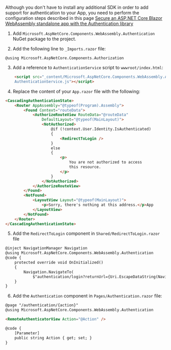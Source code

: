 Although you don't have to install any additional SDK in order to add support for authentication to your App, you need to perform the configuration steps described in this page [Secure an ASP.NET Core Blazor WebAssembly standalone app with the Authentication library](https://docs.microsoft.com/en-us/aspnet/core/blazor/security/webassembly/standalone-with-authentication-library)

1. Add `Microsoft.AspNetCore.Components.WebAssembly.Authentication` NuGet package to the project. 


2. Add the following line to `_Imports.razor` file:

`
@using Microsoft.AspNetCore.Components.Authorization
`


3. Add a reference to `AuthenticationService` script to `wwwroot/index.html`:

```html
    <script src="_content/Microsoft.AspNetCore.Components.WebAssembly.Authentication/
    AuthenticationService.js"></script>
``` 


4. Replace the content of your `App.razor` file with the following:

```html
<CascadingAuthenticationState>
    <Router AppAssembly="@typeof(Program).Assembly">
        <Found Context="routeData">
            <AuthorizeRouteView RouteData="@routeData" 
                DefaultLayout="@typeof(MainLayout)">
                <NotAuthorized>
                    @if (!context.User.Identity.IsAuthenticated)
                    {
                        <RedirectToLogin />
                    }
                    else
                    {
                        <p>
                            You are not authorized to access 
                            this resource.
                        </p>
                    }
                </NotAuthorized>
            </AuthorizeRouteView>
        </Found>
        <NotFound>
            <LayoutView Layout="@typeof(MainLayout)">
                <p>Sorry, there's nothing at this address.</p>App 
            </LayoutView>
        </NotFound>
    </Router>
</CascadingAuthenticationState>
```


5. Add the `RedirectToLogin` component in `Shared/RedirectToLogin.razor` file

```html
@inject NavigationManager Navigation
@using Microsoft.AspNetCore.Components.WebAssembly.Authentication
@code {
    protected override void OnInitialized()
    {
        Navigation.NavigateTo(
            $"authentication/login?returnUrl={Uri.EscapeDataString(Navigation.Uri)}");
    }
}
```

6. Add the `Authentication` component in `Pages/Authentication.razor` file:

```html
@page "/authentication/{action}"
@using Microsoft.AspNetCore.Components.WebAssembly.Authentication

<RemoteAuthenticatorView Action="@Action" />

@code {
    [Parameter]
    public string Action { get; set; }
}
```
